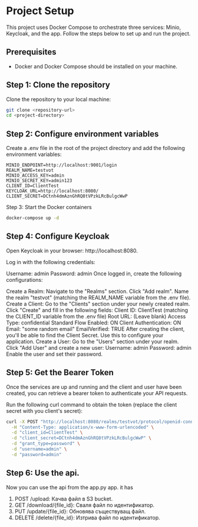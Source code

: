 # Project Setup

This project uses Docker Compose to orchestrate three services: Minio, Keycloak, and the app. Follow the steps below to set up and run the project.

## Prerequisites

- Docker and Docker Compose should be installed on your machine.

## Step 1: Clone the repository

Clone the repository to your local machine:

```bash
git clone <repository-url>
cd <project-directory>
```

## Step 2: Configure environment variables
Create a .env file in the root of the project directory and add the following environment variables:

```
MINIO_ENDPOINT=http://localhost:9001/login
REALM_NAME=testvot
MINIO_ACCESS_KEY=admin
MINIO_SECRET_KEY=admin123
CLIENT_ID=ClientTest
KEYCLOAK_URL=http://localhost:8080/
CLIENT_SECRET=DCtnh4dmAznGhRQ8tVPzkLRcBulgcWwP
```

Step 3: Start the Docker containers
``` bash
docker-compose up -d
```

## Step 4: Configure Keycloak
Open Keycloak in your browser: http://localhost:8080.

Log in with the following credentials:

Username: admin
Password: admin
Once logged in, create the following configurations:

Create a Realm:
Navigate to the "Realms" section.
Click "Add realm".
Name the realm "testvot" (matching the REALM_NAME variable from the .env file).
Create a Client:
Go to the "Clients" section under your newly created realm.
Click "Create" and fill in the following fields:
Client ID: ClientTest (matching the CLIENT_ID variable from the .env file)
Root URL: (Leave blank)
Access Type: confidential
Standard Flow Enabled: ON
Client Authentication: ON
Email: "some random email"
EmailVerified: TRUE
After creating the client, you'll be able to find the Client Secret. Use this to configure your application.
Create a User:
Go to the "Users" section under your realm.
Click "Add User" and create a new user:
Username: admin
Password: admin
Enable the user and set their password.

## Step 5: Get the Bearer Token
Once the services are up and running and the client and user have been created, you can retrieve a bearer token to authenticate your API requests.

Run the following curl command to obtain the token (replace the client secret with you client's secret):
```bash
curl -X POST "http://localhost:8080/realms/testvot/protocol/openid-connect/token" \
  -H "Content-Type: application/x-www-form-urlencoded" \
  -d "client_id=ClientTest" \
  -d "client_secret=DCtnh4dmAznGhRQ8tVPzkLRcBulgcWwP" \
  -d "grant_type=password" \
  -d "username=admin" \
  -d "password=admin"
```

## Step 6: Use the api.
Now you can use the api from the app.py app. it has 
1. POST /upload: Качва файл в S3 bucket.
2. GET /download/{file_id}: Сваля файл по идентификатор.
3. PUT /update/{file_id}: Обновява съществуващ файл.
4. DELETE /delete/{file_id}: Изтрива файл по идентификатор.